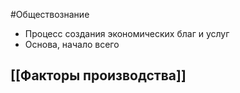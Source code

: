 #Обществознание 
- Процесс создания экономических благ и услуг 
- Основа, начало всего 
## [[Факторы производства]]